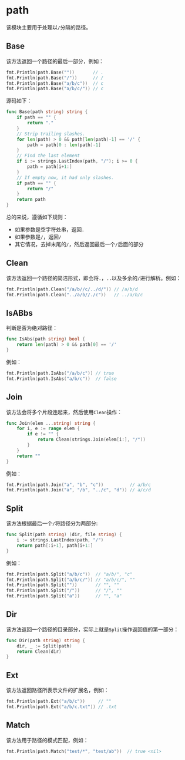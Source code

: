 # path

该模块主要用于处理以`/`分隔的路径。

## Base

该方法返回一个路径的最后一部分，例如：

```go
fmt.Println(path.Base(""))       // .
fmt.Println(path.Base("/"))      // /
fmt.Println(path.Base("a/b/c"))  // c
fmt.Println(path.Base("a/b/c/")) // c
```

源码如下：

```go
func Base(path string) string {
    if path == "" {
        return "."
    }
    // Strip trailing slashes.
    for len(path) > 0 && path[len(path)-1] == '/' {
        path = path[0 : len(path)-1]
    }
    // Find the last element
    if i := strings.LastIndex(path, "/"); i >= 0 {
        path = path[i+1:]
    }
    // If empty now, it had only slashes.
    if path == "" {
        return "/"
    }
    return path
}
```

总的来说，遵循如下规则：

- 如果参数是空字符处串，返回`.`
- 如果参数是`/`，返回`/`
- 其它情况，去掉末尾的`/`，然后返回最后一个`/`后面的部分

## Clean

该方法返回一个路径的简洁形式，即会将`.`，`..`以及多余的`/`进行解析。例如：

```go
fmt.Println(path.Clean("/a/b//c/../d/")) // /a/b/d
fmt.Println(path.Clean("../a/b//./c"))   // ../a/b/c
```

## IsABbs

判断是否为绝对路径：

```go
func IsAbs(path string) bool {
    return len(path) > 0 && path[0] == '/'
}
```

例如：

```go
fmt.Println(path.IsAbs("/a/b/c")) // true
fmt.Println(path.IsAbs("a/b/c"))  // false
```

## Join

该方法会将多个片段连起来，然后使用`Clean`操作：

```go
func Join(elem ...string) string {
    for i, e := range elem {
        if e != "" {
            return Clean(strings.Join(elem[i:], "/"))
        }
    }
    return ""
}
```

例如：

```go
fmt.Println(path.Join("a", "b", "c"))          // a/b/c
fmt.Println(path.Join("a", "/b", "../c", "d")) // a/c/d
```

## Split

该方法根据最后一个`/`将路径分为两部分:

```go
func Split(path string) (dir, file string) {
    i := strings.LastIndex(path, "/")
    return path[:i+1], path[i+1:]
}
```

例如：

```go
fmt.Println(path.Split("a/b/c"))  // "a/b/", "c"
fmt.Println(path.Split("a/b/c/")) // "a/b/c/", ""
fmt.Println(path.Split(""))       // "", ""
fmt.Println(path.Split("/"))      // "/", ""
fmt.Println(path.Split("a"))      // "", "a"
```

## Dir

该方法返回一个路径的目录部分，实际上就是`Split`操作返回值的第一部分：

```go
func Dir(path string) string {
    dir, _ := Split(path)
    return Clean(dir)
}
```

## Ext

该方法返回路径所表示文件的扩展名，例如：

```go
fmt.Println(path.Ext("a/b/c"))     // ""
fmt.Println(path.Ext("a/b/c.txt")) // .txt
```

## Match

该方法用于路径的模式匹配，例如：

```go
fmt.Println(path.Match("test/*", "test/ab"))  // true <nil>
```

